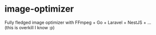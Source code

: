 # image-optimizer
Fully fledged image optimizer with FFmpeg + Go + Laravel + NestJS + ... (this is overkill I know :p)
